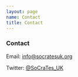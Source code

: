 ```yaml
---
layout: page
name: Contact
title: Contact
---
```


### Contact

Email: [info@socratesuk.org](mailto:info@socratesuk.org)

Twitter: [@SoCraTes_UK](http://twitter.com/socrates_uk)
